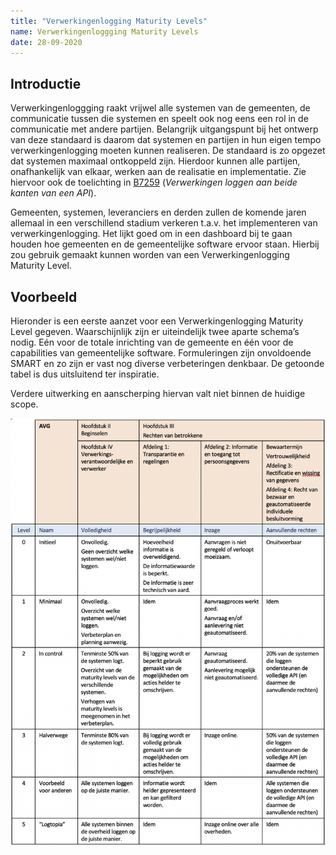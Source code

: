 ```yaml
---
title: "Verwerkingenlogging Maturity Levels"
name: Verwerkingenloggging Maturity Levels
date: 28-09-2020
---
```


## Introductie
Verwerkingenloggging raakt vrijwel alle systemen van de gemeenten, de communicatie tussen die systemen en speelt ook nog eens een rol in de communicatie met andere partijen. Belangrijk uitgangspunt bij het ontwerp van deze standaard is daarom dat systemen en partijen in hun eigen tempo verwerkingenlogging moeten kunnen realiseren.
De standaard is zo opgezet dat systemen maximaal ontkoppeld zijn. Hierdoor kunnen alle partijen, onafhankelijk van elkaar, werken aan de realisatie en implementatie. Zie hiervoor ook de toelichting in [B7259](./ontwerp/artefacten/7259.md) (*Verwerkingen loggen aan beide kanten van een API*). 

Gemeenten, systemen, leveranciers en derden zullen de komende jaren allemaal in een verschillend stadium verkeren t.a.v. het implementeren van verwerkingenlogging. Het lijkt goed om in een dashboard bij te gaan houden hoe gemeenten en de gemeentelijke software ervoor staan. Hierbij zou gebruik gemaakt kunnen worden van een Verwerkingenlogging Maturity Level.

## Voorbeeld
Hieronder is een eerste aanzet voor een Verwerkingenlogging Maturity Level gegeven.
Waarschijnlijk zijn er uiteindelijk twee aparte schema’s nodig. Eén voor de totale inrichting van de gemeente en één voor de capabilities van gemeentelijke software. Formuleringen zijn onvoldoende SMART en zo zijn er vast nog diverse verbeteringen denkbaar. De getoonde tabel is dus uitsluitend ter inspiratie.

Verdere uitwerking en aanscherping hiervan valt niet binnen de huidige scope.

<img src="./_assets/mlm.png" alt="Verwerkingenlogging Maturity Levels" width="600"/>


